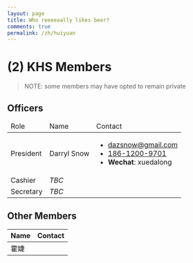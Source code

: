 ```yaml
---
layout: page
title: Who reeeeaally likes beer?
comments: true
permalink: /zh/huiyuan
---
```


# (2) KHS Members

> NOTE: some members may have opted to remain private

## Officers

<table>
	<thead>
		<tr>
			<td>Role</td>
			<td>Name</td>
			<td>Contact</td>
		</tr>
	</thead>
	<tbody>
		<tr>
			<td>President</td>
			<td>Darryl Snow</td>
			<td>
				<ul>
					<li><a href="mailto:dazsnow@gmail.com" title="Email Darryl">dazsnow@gmail.com</a></li>
					<li><a href="tel:18612009701" title="Phone Darryl">186-1200-9701</a></li>
					<li><strong>Wechat</strong>: xuedalong</li>
				</ul>
			</td>
		</tr>
		<tr>
			<td>Cashier</td>
			<td><i>TBC</i></td>
			<td></td>
		</tr>
		<tr>
			<td>Secretary</td>
			<td><i>TBC</i></td>
			<td></td>
		</tr>
	</tbody>
</table>

## Other Members

| Name | Contact |
|------|---------|
| 霍婕  |         |